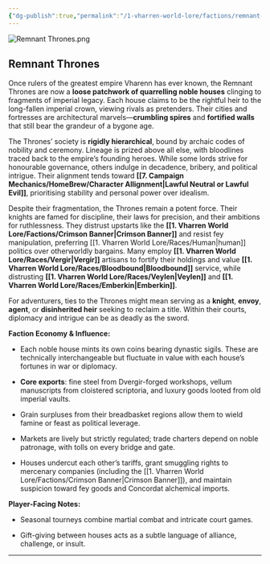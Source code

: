 ```yaml
---
{"dg-publish":true,"permalink":"/1-vharren-world-lore/factions/remnant-thrones/"}
---
```



![Remnant Thrones.png](/img/user/z.%20Assets/Remnant%20Thrones.png)
##  **Remnant Thrones**

Once rulers of the greatest empire Vharenn has ever known, the Remnant Thrones are now a **loose patchwork of quarrelling noble houses** clinging to fragments of imperial legacy. Each house claims to be the rightful heir to the long-fallen imperial crown, viewing rivals as pretenders. Their cities and fortresses are architectural marvels—**crumbling spires** and **fortified walls** that still bear the grandeur of a bygone age.

The Thrones’ society is **rigidly hierarchical**, bound by archaic codes of nobility and ceremony. Lineage is prized above all else, with bloodlines traced back to the empire’s founding heroes. While some lords strive for honourable governance, others indulge in decadence, bribery, and political intrigue. Their alignment tends toward **[[7. Campaign Mechanics/HomeBrew/Character Allignment\|Lawful Neutral or Lawful Evil]]**, prioritising stability and personal power over idealism.

Despite their fragmentation, the Thrones remain a potent force. Their knights are famed for discipline, their laws for precision, and their ambitions for ruthlessness. They distrust upstarts like the **[[1. Vharren World Lore/Factions/Crimson Banner\|Crimson Banner]]** and resist fey manipulation, preferring [[1. Vharren World Lore/Races/Human\|human]] politics over otherworldly bargains. Many employ **[[1. Vharren World Lore/Races/Vergir\|Vergir]]** artisans to fortify their holdings and value **[[1. Vharren World Lore/Races/Bloodbound\|Bloodbound]]** service, while distrusting **[[1. Vharren World Lore/Races/Veylen\|Veylen]]** and **[[1. Vharren World Lore/Races/Emberkin\|Emberkin]]**.

For adventurers, ties to the Thrones might mean serving as a **knight**, **envoy**, **agent**, or **disinherited heir** seeking to reclaim a title. Within their courts, diplomacy and intrigue can be as deadly as the sword.

**Faction Economy & Influence:**

- Each noble house mints its own coins bearing dynastic sigils. These are technically interchangeable but fluctuate in value with each house’s fortunes in war or diplomacy.
    
- **Core exports**: fine steel from Dvergir-forged workshops, vellum manuscripts from cloistered scriptoria, and luxury goods looted from old imperial vaults.
    
- Grain surpluses from their breadbasket regions allow them to wield famine or feast as political leverage.
    
- Markets are lively but strictly regulated; trade charters depend on noble patronage, with tolls on every bridge and gate.
    
- Houses undercut each other’s tariffs, grant smuggling rights to mercenary companies (including the [[1. Vharren World Lore/Factions/Crimson Banner\|Crimson Banner]]), and maintain suspicion toward fey goods and Concordat alchemical imports.
    

**Player-Facing Notes:**

- Seasonal tourneys combine martial combat and intricate court games.
    
- Gift-giving between houses acts as a subtle language of alliance, challenge, or insult.
    

---


